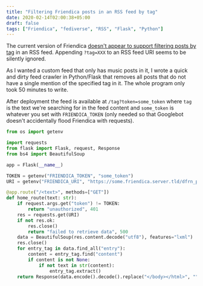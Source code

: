 ```yaml
---
title: "Filtering Friendica posts in an RSS feed by tag"
date: 2020-02-14T02:00:38+05:00
draft: false
tags: ["Friendica", "fediverse", "RSS", "Flask", "Python"]
---
```


The current version of Friendica [doesn't appear to support filtering posts by
tag](https://libranet.de/display/0b6b25a8-185e-3d67-ae42-cb8788243360) in an RSS
feed. Appending `?tag=XXX` to an RSS feed URI seems to be silently ignored.

As I wanted a custom feed that only has music posts in it, I wrote a quick and
dirty feed crawler in Python/Flask that removes all posts that do not have a
single mention of the specified tag in it. The whole program only took 50
minutes to write.

<!--more-->

After deployment the feed is available at
`/tag?token=some_token` where `tag` is the text we're searching for in the feed
content and `some_token` is whatever you set with `FRIENDICA_TOKEN` (only needed
so that Googlebot doesn't accidentally flood Friendica with requests).

```py
from os import getenv

import requests
from flask import Flask, request, Response
from bs4 import BeautifulSoup

app = Flask(__name__)

TOKEN = getenv("FRIENDICA_TOKEN", "some_token")
URI = getenv("FRIENDICA_URI", "https://some.friendica.server.tld/dfrn_poll/username")

@app.route("/<text>", methods=["GET"])
def home_route(text: str):
    if request.args.get("token") != TOKEN:
        return "unauthorized", 401
    res = requests.get(URI)
    if not res.ok:
        res.close()
        return "failed to retrieve data", 500
    data = BeautifulSoup(res.content.decode("utf8"), features="lxml")
    res.close()
    for entry_tag in data.find_all("entry"):
        content = entry_tag.find("content")
        if content is not None:
            if not text in str(content):
                entry_tag.extract()
    return Response(data.encode().decode().replace("</body></html>", "").replace("<html><body>", "").encode(), mimetype="application/rss+xml")
```
